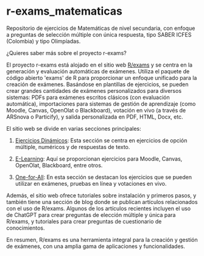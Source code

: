 # r-exams_matematicas
Repositorio de ejercicios de Matemáticas de nivel secundaria, con enfoque a preguntas de selección múltiple con única respuesta, tipo SABER ICFES (Colombia) y tipo Olimpíadas.

¿Quieres saber más sobre el proyecto r-exams?

El proyecto r-exams está alojado en el sitio web [R/exams](https://www.R-exams.org/) y se centra en la generación y evaluación automáticas de exámenes. Utiliza el paquete de código abierto 'exams' de R para proporcionar un enfoque unificado para la creación de exámenes. Basándose en plantillas de ejercicios, se pueden crear grandes cantidades de exámenes personalizados para diversos sistemas: PDFs para exámenes escritos clásicos (con evaluación automática), importaciones para sistemas de gestión de aprendizaje (como Moodle, Canvas, OpenOlat o Blackboard), votación en vivo (a través de ARSnova o Particify), y salida personalizada en PDF, HTML, Docx, etc.

El sitio web se divide en varias secciones principales:

1. [Ejercicios Dinámicos](https://www.r-exams.org/intro/dynamic/): Esta sección se centra en ejercicios de opción múltiple, numéricos y de respuestas de texto.

2. [E-Learning](https://www.r-exams.org/intro/elearning/): Aquí se proporcionan ejercicios para Moodle, Canvas, OpenOlat, Blackboard, entre otros.

3. [One-for-All](https://www.r-exams.org/intro/oneforall/): En esta sección se destacan los ejercicios que se pueden utilizar en exámenes, pruebas en línea y votaciones en vivo.

Además, el sitio web ofrece tutoriales sobre instalación y primeros pasos, y también tiene una sección de blog donde se publican artículos relacionados con el uso de R/exams. Algunos de los artículos recientes incluyen el uso de ChatGPT para crear preguntas de elección múltiple y única para R/exams, y tutoriales para crear preguntas de cuestionario de conocimientos.

En resumen, R/exams es una herramienta integral para la creación y gestión de exámenes, con una amplia gama de aplicaciones y funcionalidades.
